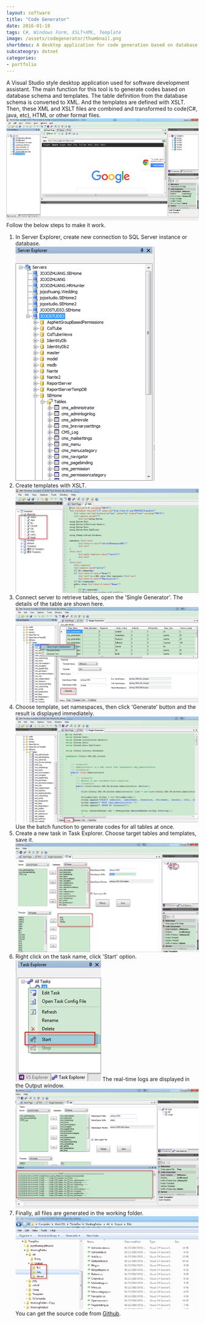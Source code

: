 ```yaml
---
layout: software
title: "Code Generator"
date: 2016-01-18
tags: C#, Windows Form, XSLT+XML, Template
image: /assets/codegenerator/thumbnail.png
shortdesc: A desktop application for code generation based on database schema and templates.
subcateogry: dotnet
categories:
- portfolio
---
```


A Visual Studio style desktop application used for software development assistant. The main function for this tool is to generate codes based on database schema and templates. The table definition from the database schema is converted to XML. And the templates are defined with XSLT. Then, these XML and XSLT files are combined and transformed to code(C#, java, etc), HTML or other format files.
![Code Generator](/assets/codegenerator/cg.png "Code Generator")
Follow the below steps to make it work.  
1. In Server Explorer, create new connection to SQL Server instance or database.  
![servers](/assets/codegenerator/servers.png "servers")
2. Create templates with XSLT.
![template](/assets/codegenerator/template.png "template")
3. Connect server to retrieve tables, open the 'Single Generator'. The details of the table are shown here.  
![single](/assets/codegenerator/single.png "single")
4. Choose template, set namespaces, then click 'Generate' button and the result is displayed immediately.  
![singleoutput](/assets/codegenerator/singleoutput.png "singleoutput")  
Use the batch function to generate codes for all tables at once.  
1. Create a new task in Task Explorer. Choose target tables and templates, save it.
![taskconfig](/assets/codegenerator/taskconfig.png "taskconfig")
2. Right click on the task name, click 'Start' option.  
![taskrun](/assets/codegenerator/taskrun.png "taskrun")
The real-time logs are displayed in the Output window.
![taskout](/assets/codegenerator/taskout.png "taskout")
3. Finally, all files are generated in the working folder.
![taskoutfiles](/assets/codegenerator/taskoutfiles.png "taskoutfiles")  
You can get the source code from [Github](https://github.com/jojozhuang/Projects/tree/master/DeveloperAssistant/Src "Source Code").
